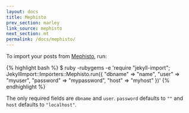 ```yaml
---
layout: docs
title: Mephisto
prev_section: marley
link_source: mephisto
next_section: mt
permalink: /docs/mephisto/
---
```


To import your posts from [Mephisto](http://www.mephistoblog.com), run:

{% highlight bash %}
$ ruby -rubygems -e 'require "jekyll-import";
    JekyllImport::Importers::Mephisto.run({
      "dbname"   => "name",
      "user"     => "myuser",
      "password" => "mypassword",
      "host"     => "myhost"
    })'
{% endhighlight %}

The only required fields are `dbname` and `user`. `password` defaults to `""`
and `host` defaults to `"localhost"`.